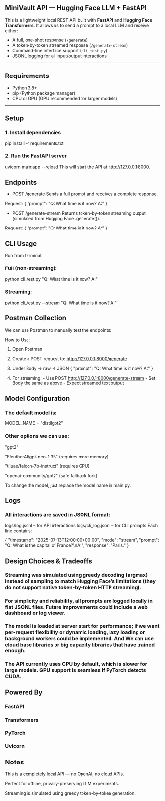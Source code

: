 ## MiniVault API — Hugging Face LLM + FastAPI

This is a lightweight local REST API built with **FastAPI** and **Hugging Face Transformers**. It allows us to send a prompt to a local LLM and receive either:

- A full, one-shot response (`/generate`)
- A token-by-token streamed response (`/generate-stream`)
- Command-line interface support (`cli_test.py`)
- JSONL logging for all input/output interactions

---

## Requirements

- Python 3.8+
- pip (Python package manager)
- CPU or GPU (GPU recommended for larger models)

---

## Setup

### 1. Install dependencies

pip install -r requirements.txt

### 2. Run the FastAPI server

uvicorn main:app --reload
This will start the API at http://127.0.0.1:8000.

## Endpoints
- POST /generate
Sends a full prompt and receives a complete response.

Request: { "prompt": "Q: What time is it now? A:" }

- POST /generate-stream
Returns token-by-token streaming output (simulated from Hugging Face .generate()).

Request: { "prompt": "Q: What time is it now? A:" }

## CLI Usage
Run from terminal:

### Full (non-streaming):
  python cli_test.py "Q: What time is it now? A:"

### Streaming:
  python cli_test.py --stream "Q: What time is it now? A:"

## Postman Collection
We can use Postman to manually test the endpoints:

How to Use:
  1. Open Postman
  2. Create a POST request to:
        http://127.0.0.1:8000/generate
  3. Under Body → raw → JSON
        { "prompt": "Q: What time is it now? A:" }

  4. For streaming:
    - Use POST http://127.0.0.1:8000/generate-stream
    - Set Body the same as above
    - Expect streamed text output

## Model Configuration
### The default model is:
MODEL_NAME = "distilgpt2"
### Other options we can use:

"gpt2"

"EleutherAI/gpt-neo-1.3B" (requires more memory)

"tiiuae/falcon-7b-instruct" (requires GPU)

"openai-community/gpt2" (safe fallback fork)

To change the model, just replace the model name in main.py.

## Logs
### All interactions are saved in JSONL format:

  logs/log.jsonl – for API interactions
  logs/cli_log.jsonl – for CLI prompts
Each line contains:

{
  "timestamp": "2025-07-13T12:00:00+00:00",
  "mode": "stream",
  "prompt": "Q: What is the capital of France?\nA:",
  "response": "Paris."
}

## Design Choices & Tradeoffs

  ### Streaming was simulated using greedy decoding (argmax) instead of sampling to match Hugging Face’s limitations (they do not support native token-by-token HTTP streaming).
  ### For simplicity and reliability, all prompts are logged locally in flat JSONL files. Future improvements could include a web dashboard or log viewer.
  ### The model is loaded at server start for performance; if we want per-request flexibility or dynamic loading, lazy loading or background workers could be implemented. And We can use cloud base libraries or big capacity libraries that have trained enough.
  ### The API currently uses CPU by default, which is slower for large models. GPU support is seamless if PyTorch detects CUDA.

## Powered By
  ### FastAPI
  ### Transformers
  ### PyTorch
  ### Uvicorn

## Notes
  This is a completely local API — no OpenAI, no cloud APIs.
  
  Perfect for offline, privacy-preserving LLM experiments.
  
  Streaming is simulated using greedy token-by-token generation.
